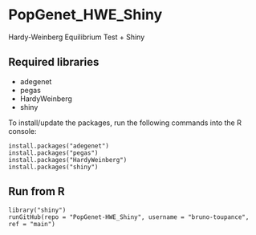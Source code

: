 # PopGenet_HWE_Shiny
Hardy-Weinberg Equilibrium Test + Shiny


## Required libraries
- adegenet
- pegas
- HardyWeinberg
- shiny

To install/update the packages, run the following commands into the R console:
```{r }
install.packages("adegenet")
install.packages("pegas")
install.packages("HardyWeinberg")
install.packages("shiny")
```


## Run from R
```{r }
library("shiny")
runGitHub(repo = "PopGenet-HWE_Shiny", username = "bruno-toupance", ref = "main")
```
